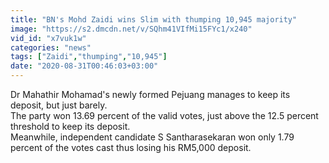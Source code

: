 ```yaml
---
title: "BN's Mohd Zaidi wins Slim with thumping 10,945 majority"
image: "https://s2.dmcdn.net/v/SQhm41VIfMi15FYc1/x240"
vid_id: "x7vuk1w"
categories: "news"
tags: ["Zaidi","thumping","10,945"]
date: "2020-08-31T00:46:03+03:00"
---
```

Dr Mahathir Mohamad's newly formed Pejuang manages to keep its deposit, but just barely.  <br>The party won 13.69 percent of the valid votes, just above the 12.5 percent threshold to keep its deposit.  <br>Meanwhile, independent candidate S Santharasekaran won only 1.79 percent of the votes cast thus losing his RM5,000 deposit.  <br>
